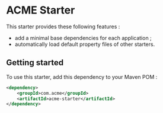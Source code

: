 # ACME Starter

This starter provides these following features :

* add a minimal base dependencies for each application ;
* automatically load default property files of other starters.

## Getting started

To use this starter, add this dependency to your Maven POM :

```xml
<dependency>
    <groupId>com.acme</groupId>
    <artifactId>acme-starter</artifactId>
</dependency>
```
